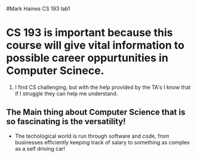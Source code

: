#Mark Haines CS 193 lab1
# CS 193 is important because this course will give vital information to possible career oppurtunities in Computer Scinece.
1. I find CS challenging, but with the help provided by the TA's I know that if I struggle they can help me understand.
## The Main thing about Computer Science that is so fascinating is the versatility!
- The techological world is run through software and code, from businesses efficiently keeping track of salary to something as complex as a self driving car!

